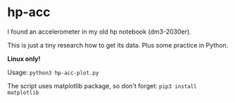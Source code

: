 # hp-acc

I found an accelerometer in my old hp notebook (dm3-2030er).

This is just a tiny research how to get its data. Plus some practice in Python.

 **Linux only!**

Usage: ```python3 hp-acc-plot.py```

The script uses matplotlib package, so don't forget:
```pip3 install matplotlib```
